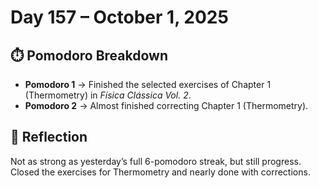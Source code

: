 # Day 157 – October 1, 2025

## ⏱️ Pomodoro Breakdown
- **Pomodoro 1** → Finished the selected exercises of Chapter 1 (Thermometry) in *Física Clássica Vol. 2*.  
- **Pomodoro 2** → Almost finished correcting Chapter 1 (Thermometry).  

## 💬 Reflection
Not as strong as yesterday’s full 6-pomodoro streak, but still progress. Closed the exercises for Thermometry and nearly done with corrections.
